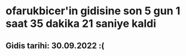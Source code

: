 # ofarukbicer'in gidisine son 5 gun 1 saat 35 dakika 21 saniye kaldi

## Gidis tarihi: 30.09.2022 :(
